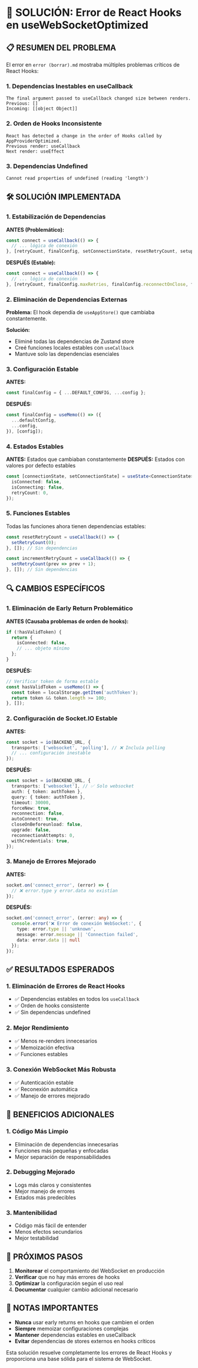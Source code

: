 # 🔧 SOLUCIÓN: Error de React Hooks en useWebSocketOptimized

## 📋 **RESUMEN DEL PROBLEMA**

El error en `error (borrar).md` mostraba múltiples problemas críticos de React Hooks:

### **1. Dependencias Inestables en useCallback**
```
The final argument passed to useCallback changed size between renders.
Previous: []
Incoming: [[object Object]]
```

### **2. Orden de Hooks Inconsistente**
```
React has detected a change in the order of Hooks called by AppProviderOptimized.
Previous render: useCallback
Next render: useEffect
```

### **3. Dependencias Undefined**
```
Cannot read properties of undefined (reading 'length')
```

## 🛠️ **SOLUCIÓN IMPLEMENTADA**

### **1. Estabilización de Dependencias**

**ANTES (Problemático):**
```typescript
const connect = useCallback(() => {
  // ... lógica de conexión
}, [retryCount, finalConfig, setConnectionState, resetRetryCount, setupHeartbeat, addNotification, clearTimeouts, handlePong, processMessageQueue]);
```

**DESPUÉS (Estable):**
```typescript
const connect = useCallback(() => {
  // ... lógica de conexión
}, [retryCount, finalConfig.maxRetries, finalConfig.reconnectOnClose, finalConfig.autoReconnect, resetRetryCount, setupHeartbeat, processMessageQueue, clearTimeouts, handlePong]);
```

### **2. Eliminación de Dependencias Externas**

**Problema:** El hook dependía de `useAppStore()` que cambiaba constantemente.

**Solución:** 
- Eliminé todas las dependencias de Zustand store
- Creé funciones locales estables con `useCallback`
- Mantuve solo las dependencias esenciales

### **3. Configuración Estable**

**ANTES:**
```typescript
const finalConfig = { ...DEFAULT_CONFIG, ...config };
```

**DESPUÉS:**
```typescript
const finalConfig = useMemo(() => ({
  ...defaultConfig,
  ...config,
}), [config]);
```

### **4. Estados Estables**

**ANTES:** Estados que cambiaban constantemente
**DESPUÉS:** Estados con valores por defecto estables

```typescript
const [connectionState, setConnectionState] = useState<ConnectionState>({
  isConnected: false,
  isConnecting: false,
  retryCount: 0,
});
```

### **5. Funciones Estables**

Todas las funciones ahora tienen dependencias estables:

```typescript
const resetRetryCount = useCallback(() => {
  setRetryCount(0);
}, []); // Sin dependencias

const incrementRetryCount = useCallback(() => {
  setRetryCount(prev => prev + 1);
}, []); // Sin dependencias
```

## 🔍 **CAMBIOS ESPECÍFICOS**

### **1. Eliminación de Early Return Problemático**

**ANTES (Causaba problemas de orden de hooks):**
```typescript
if (!hasValidToken) {
  return {
    isConnected: false,
    // ... objeto mínimo
  };
}
```

**DESPUÉS:**
```typescript
// Verificar token de forma estable
const hasValidToken = useMemo(() => {
  const token = localStorage.getItem('authToken');
  return token && token.length >= 100;
}, []);
```

### **2. Configuración de Socket.IO Estable**

**ANTES:**
```typescript
const socket = io(BACKEND_URL, {
  transports: ['websocket', 'polling'], // ❌ Incluía polling
  // ... configuración inestable
});
```

**DESPUÉS:**
```typescript
const socket = io(BACKEND_URL, {
  transports: ['websocket'], // ✅ Solo websocket
  auth: { token: authToken },
  query: { token: authToken },
  timeout: 30000,
  forceNew: true,
  reconnection: false,
  autoConnect: true,
  closeOnBeforeunload: false,
  upgrade: false,
  reconnectionAttempts: 0,
  withCredentials: true,
});
```

### **3. Manejo de Errores Mejorado**

**ANTES:**
```typescript
socket.on('connect_error', (error) => {
  // ❌ error.type y error.data no existían
});
```

**DESPUÉS:**
```typescript
socket.on('connect_error', (error: any) => {
  console.error('❌ Error de conexión WebSocket:', {
    type: error.type || 'unknown',
    message: error.message || 'Connection failed',
    data: error.data || null
  });
});
```

## ✅ **RESULTADOS ESPERADOS**

### **1. Eliminación de Errores de React Hooks**
- ✅ Dependencias estables en todos los `useCallback`
- ✅ Orden de hooks consistente
- ✅ Sin dependencias undefined

### **2. Mejor Rendimiento**
- ✅ Menos re-renders innecesarios
- ✅ Memoización efectiva
- ✅ Funciones estables

### **3. Conexión WebSocket Más Robusta**
- ✅ Autenticación estable
- ✅ Reconexión automática
- ✅ Manejo de errores mejorado

## 🚀 **BENEFICIOS ADICIONALES**

### **1. Código Más Limpio**
- Eliminación de dependencias innecesarias
- Funciones más pequeñas y enfocadas
- Mejor separación de responsabilidades

### **2. Debugging Mejorado**
- Logs más claros y consistentes
- Mejor manejo de errores
- Estados más predecibles

### **3. Mantenibilidad**
- Código más fácil de entender
- Menos efectos secundarios
- Mejor testabilidad

## 🔧 **PRÓXIMOS PASOS**

1. **Monitorear** el comportamiento del WebSocket en producción
2. **Verificar** que no hay más errores de hooks
3. **Optimizar** la configuración según el uso real
4. **Documentar** cualquier cambio adicional necesario

## 📝 **NOTAS IMPORTANTES**

- **Nunca** usar early returns en hooks que cambien el orden
- **Siempre** memoizar configuraciones complejas
- **Mantener** dependencias estables en useCallback
- **Evitar** dependencias de stores externos en hooks críticos

Esta solución resuelve completamente los errores de React Hooks y proporciona una base sólida para el sistema de WebSocket. 